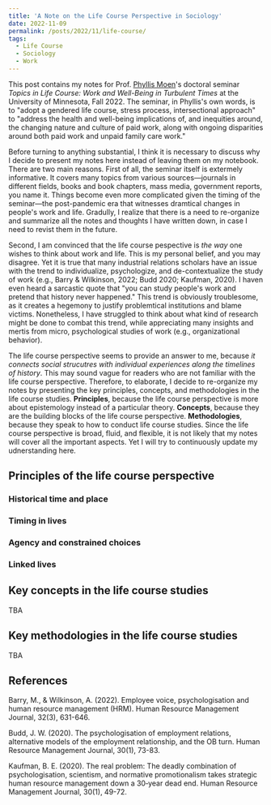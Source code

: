 ```yaml
---
title: 'A Note on the Life Course Perspective in Sociology'
date: 2022-11-09
permalink: /posts/2022/11/life-course/
tags:
  - Life Course
  - Sociology
  - Work
---
```

This post contains my notes for Prof. [Phyllis Moen](https://cla.umn.edu/about/directory/profile/phylmoen)'s doctoral seminar *Topics in Life Course: Work and Well-Being in Turbulent Times* at the University of Minnesota, Fall 2022. The seminar, in Phyllis's own words, is to "adopt a gendered life course, stress process, intersectional approach" to "address the health and well-being implications of, and inequities around, the changing nature and culture of paid work, along with ongoing disparities around both paid work and unpaid family care work."

Before turning to anything substantial, I think it is necessary to discuss why I decide to present my notes here instead of leaving them on my notebook. There are two main reasons. First of all, the seminar itself is extermely informative. It covers many topics from various sources—journals in different fields, books and book chapters, mass media, government reports, you name it. Things become even more complicated given the timing of the seminar—the post-pandemic era that witnesses dramtical changes in people's work and life. Gradully, I realize that there is a need to re-organize and summarize all the notes and thoughts I have written down, in case I need to revist them in the future. 

Second, I am convinced that the life course pespective is *the way* one wishes to think about work and life. This is my personal belief, and you may disagree. Yet it is true that many industrial relations scholars have an issue with the trend to individualize, psychologize, and de-contextualize the study of work (e.g., Barry & Wilkinson, 2022; Budd 2020; Kaufman, 2020). I haven even heard a sarcastic quote that "you can study people's work and pretend that history never happened." This trend is obviously troublesome, as it creates a hegemony to justify problemtical institutions and blame victims. Nonetheless, I have struggled to think about what kind of research might be done to combat this trend, while appreciating many insights and mertis from micro, psychological studies of work (e.g., organizational behavior).

The life course perspective seems to provide an answer to me, because *it connects social strucutres with individual experiences along the timelines of history*. This may sound vague for readers who are not familiar with the life course perspective. Therefore, to elaborate, I decide to re-organize my notes by presenting the key principles, concepts, and methodologies in the life course studies. **Principles**, because the life course perspective is more about epistemology instead of a particular theory. **Concepts**, because they are the building blocks of the life course perspective. **Methodologies**, because they speak to how to conduct life course studies. Since the life course perspective is broad, fluid, and flexible, it is not likely that my notes will cover all the important aspects. Yet I will try to continuously update my udnerstanding here.

## Principles of the life course perspective

### Historical time and place

### Timing in lives

### Agency and constrained choices

### Linked lives

## Key concepts in the life course studies

TBA

## Key methodologies in the life course studies

TBA

## References
Barry, M., & Wilkinson, A. (2022). Employee voice, psychologisation and human resource management (HRM). Human Resource Management Journal, 32(3), 631-646.

Budd, J. W. (2020). The psychologisation of employment relations, alternative models of the employment relationship, and the OB turn. Human Resource Management Journal, 30(1), 73-83.

Kaufman, B. E. (2020). The real problem: The deadly combination of psychologisation, scientism, and normative promotionalism takes strategic human resource management down a 30‐year dead end. Human Resource Management Journal, 30(1), 49-72.

